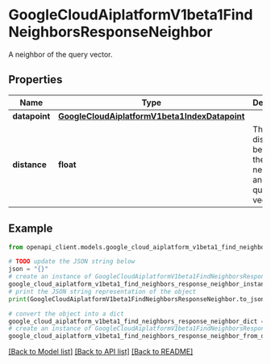 # GoogleCloudAiplatformV1beta1FindNeighborsResponseNeighbor

A neighbor of the query vector.

## Properties

Name | Type | Description | Notes
------------ | ------------- | ------------- | -------------
**datapoint** | [**GoogleCloudAiplatformV1beta1IndexDatapoint**](GoogleCloudAiplatformV1beta1IndexDatapoint.md) |  | [optional] 
**distance** | **float** | The distance between the neighbor and the query vector. | [optional] 

## Example

```python
from openapi_client.models.google_cloud_aiplatform_v1beta1_find_neighbors_response_neighbor import GoogleCloudAiplatformV1beta1FindNeighborsResponseNeighbor

# TODO update the JSON string below
json = "{}"
# create an instance of GoogleCloudAiplatformV1beta1FindNeighborsResponseNeighbor from a JSON string
google_cloud_aiplatform_v1beta1_find_neighbors_response_neighbor_instance = GoogleCloudAiplatformV1beta1FindNeighborsResponseNeighbor.from_json(json)
# print the JSON string representation of the object
print(GoogleCloudAiplatformV1beta1FindNeighborsResponseNeighbor.to_json())

# convert the object into a dict
google_cloud_aiplatform_v1beta1_find_neighbors_response_neighbor_dict = google_cloud_aiplatform_v1beta1_find_neighbors_response_neighbor_instance.to_dict()
# create an instance of GoogleCloudAiplatformV1beta1FindNeighborsResponseNeighbor from a dict
google_cloud_aiplatform_v1beta1_find_neighbors_response_neighbor_from_dict = GoogleCloudAiplatformV1beta1FindNeighborsResponseNeighbor.from_dict(google_cloud_aiplatform_v1beta1_find_neighbors_response_neighbor_dict)
```
[[Back to Model list]](../README.md#documentation-for-models) [[Back to API list]](../README.md#documentation-for-api-endpoints) [[Back to README]](../README.md)


